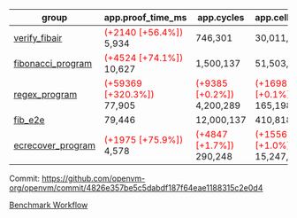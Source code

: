 | group | app.proof_time_ms | app.cycles | app.cells_used | leaf.proof_time_ms | leaf.cycles | leaf.cells_used |
| -- | -- | -- | -- | -- | -- | -- |
| [verify_fibair](https://github.com/openvm-org/openvm/blob/benchmark-results/benchmarks-dispatch/refs/heads/feat/bench-halo2-flamegraph/verify_fibair-4826e357be5c5dabdf187f64eae1188315c2e0d4.md) |<span style='color: red'>(+2140 [+56.4%])</span> 5,934 |  746,301 |  30,011,454 |- | - | - |
| [fibonacci_program](https://github.com/openvm-org/openvm/blob/benchmark-results/benchmarks-dispatch/refs/heads/feat/bench-halo2-flamegraph/fibonacci-4826e357be5c5dabdf187f64eae1188315c2e0d4.md) |<span style='color: red'>(+4524 [+74.1%])</span> 10,627 |  1,500,137 |  51,503,940 |- | - | - |
| [regex_program](https://github.com/openvm-org/openvm/blob/benchmark-results/benchmarks-dispatch/refs/heads/feat/bench-halo2-flamegraph/regex-4826e357be5c5dabdf187f64eae1188315c2e0d4.md) |<span style='color: red'>(+59369 [+320.3%])</span> 77,905 | <span style='color: red'>(+9385 [+0.2%])</span> 4,200,289 | <span style='color: red'>(+169837 [+0.1%])</span> 165,198,010 |- | - | - |
| [fib_e2e](https://github.com/openvm-org/openvm/blob/benchmark-results/benchmarks-dispatch/refs/heads/feat/bench-halo2-flamegraph/fib_e2e-4826e357be5c5dabdf187f64eae1188315c2e0d4.md) | 79,446 |  12,000,137 |  410,818,908 | 157,440 |  19,903,282 |  775,730,702 |
| [ecrecover_program](https://github.com/openvm-org/openvm/blob/benchmark-results/benchmarks-dispatch/refs/heads/feat/bench-halo2-flamegraph/ecrecover-4826e357be5c5dabdf187f64eae1188315c2e0d4.md) |<span style='color: red'>(+1975 [+75.9%])</span> 4,578 | <span style='color: red'>(+4847 [+1.7%])</span> 290,248 | <span style='color: red'>(+155632 [+1.0%])</span> 15,247,929 |- | - | - |


Commit: https://github.com/openvm-org/openvm/commit/4826e357be5c5dabdf187f64eae1188315c2e0d4

[Benchmark Workflow](https://github.com/openvm-org/openvm/actions/runs/12704382022)
